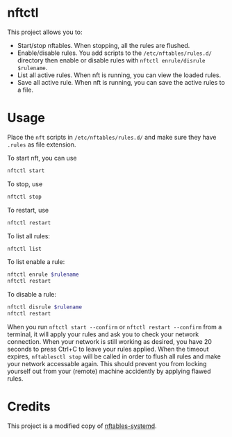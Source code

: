 nftctl
======

This project allows you to:
  - Start/stop nftables. When stopping, all the rules are flushed.
  - Enable/disable rules. You add scripts to the `/etc/nftables/rules.d/` directory then enable or disable rules with `nftctl enrule/disrule $rulename`.
  - List all active rules. When nft is running, you can view the loaded rules.
  - Save all active rule. When nft is running, you can save the active rules to a file.

Usage
=====

Place the `nft` scripts in `/etc/nftables/rules.d/` and make sure they have `.rules` as file extension.

To start nft, you can use 
```bash
nftctl start
```
To stop, use
```bash
nftctl stop
```
To restart, use
```bash
nftctl restart
```
To list all rules:
```bash
nftctl list
```
To list enable a rule:
```bash
nftctl enrule $rulename
nftctl restart
```
To disable a rule:
```bash
nftctl disrule $rulename
nftctl restart
```


When you run `nftctl start --confirm` or `nftctl restart --confirm` from a terminal, it will apply your rules and ask you to check your network connection. When your network is still working as desired, you have 20 seconds to press Ctrl+C to leave your rules applied. When the timeout expires, `nftablesctl stop` will be called in order to flush all rules and make your network accessable again. This should prevent you from locking yourself out from your (remote) machine accidently by applying flawed rules.

Credits
=======
This project is a modified copy of [nftables-systemd](https://github.com/alfredkrohmer/nftables-systemd).
